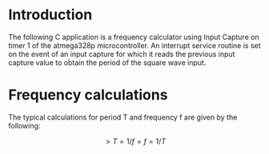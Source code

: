 # Introduction
The following C application is a frequency calculator using Input Capture on timer 1 of the atmega328p microcontroller. An interrupt service routine is set on the event of an input capture for which it reads the previous input capture value to obtain the period of the square wave input.
# Frequency calculations
The typical calculations for period T and frequency f are given by the following:
```math
> T = 1/f = f = 1/T
```

